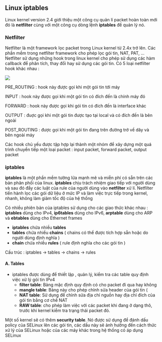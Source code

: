 ## Linux iptables

Linux kernel version 2.4 giới thiệu một công cụ quản lí packet hoàn toàn mới đó là **netfilter** cùng với một công cụ dòng lệnh **iptables** để quản lý nó. 

### Netfilter

Netfilter là một framework lọc packet trong Linux kernel từ 2.4x trở lên. Các phần mềm trong netfilter framework cho phép lọc gói tin, NAT, PAT, ... Netfilter sử dụng những hook trong linux kernel cho phép sử dụng các hàm callback để phân tích, thay đổi hay sử dụng các gói tin. Có 5 loại netfilter hook khác nhau : 

<img src="https://github.com/vjnkvt/Images/blob/master/netfilter.png">

PRE_ROUTING : hook này được gọi khi một gói tin tới máy

INPUT : hook này được gọi khi một gói tin có đích đến là chính máy đó

FORWARD : hook này được gọi khi gói tin có đích đến là interface khác

OUTPUT : đuợc gọi khi một gói tin được tạo tại local và có đích đến là bên ngoài

POST_ROUTING : được gọi khi một gói tin đang trên đường trở về dây và bên ngoài máy

Các hook chủ yếu được tập hợp lại thành một nhóm để xây dựng một quá trình chuyển tiếp một loại packet : input packet, forward packet, output packet

### iptables

**iptables** là một phần mềm tường lửa mạnh mẽ và miễn phí có sẵn trên các bản phân phối của linux. **iptables** chịu trách nhiệm giao tiếp với người dùng và sau đó đẩy các luật của rule của người dùng vào **netfilter** xử lí. Netfilter tiến hành lọc các gói dữ liệu ở mức IP và làm việc trực tiếp trong kernel, nhanh, không làm giảm tốc độ của hệ thống

Có nhiều phiên bản của iptables sử dụng cho các giao thức khác nhau : **iptables** dùng cho IPv4, **ip6tables** dùng cho IPv6, **arptable** dùng cho ARP và **ebtables** dùng cho Ethernet frames

- **iptables** chứa nhiều **tables**
- **tables** chứa nhiều **chains** ( chains có thể được tích hợp sẵn hoặc do người dùng định nghĩa )
- **chain** chứa nhiều **rules** ( rule định nghĩa cho các gói tin ) 

Cấu trúc : iptables -> tables -> chains -> rules

#### A. Tables

- iptables được dùng để thiết lập , quản lý, kiểm tra các table quy định việc xử lý gói tin IPv4
  - **filter table**: Bảng mặc định quy định có cho packet đi qua hay không
  - **mangle table**: Bảng này cho phép chỉnh sửa header của gói tin (
  - **NAT table**: Sử dụng để chỉnh sửa địa chỉ nguồn hay địa chỉ đích của gói tin bằng cơ chế NAT
  - **RAW table**: cho phép làm việc với các packet khi đang ở dạng thô, trước khi kernel kiểm tra trạng thái packet đó.
  
Một số kernel sẽ có thêm **security table**. Nó được sử dụng để đánh dấu policy của SELinux lên các gói tin, các dấu này sẽ ảnh hưởng đến cách thức xử lý của SELinux hoặc của các máy khác trong hệ thống có áp dụng SELinux


